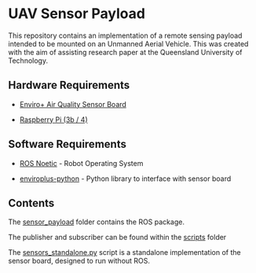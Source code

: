 # UAV Sensor Payload

This repository contains an implementation of a remote sensing payload intended to be mounted on an Unmanned Aerial Vehicle. This was created with the aim of assisting research paper at the Queensland University of Technology.

## Hardware Requirements

* [Enviro+ Air Quality Sensor Board](https://shop.pimoroni.com/products/enviro?variant=31155658457171)

* [Raspberry Pi (3b / 4)](https://core-electronics.com.au/raspberry-pi-3-model-b.html)

## Software Requirements

* [ROS Noetic](http://wiki.ros.org/noetic) - Robot Operating System

* [enviroplus-python](https://github.com/pimoroni/enviroplus-python) - Python library to interface with sensor board

## Contents

The [sensor_payload](https://github.com/stebucur/enviro_sensor_payload/tree/main/sensor_payload) folder contains the ROS package.

The publisher and subscriber can be found within the [scripts](https://github.com/stebucur/enviro_sensor_payload/tree/main/sensor_payload/scripts) folder

The [sensors_standalone.py](https://github.com/stebucur/enviro_sensor_payload/blob/main/sensors_standalone.py) script is a standalone implementation of the sensor board, designed to run without ROS.
